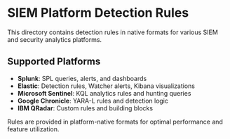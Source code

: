 # SIEM Platform Detection Rules

This directory contains detection rules in native formats for various SIEM and security analytics platforms.

## Supported Platforms
- **Splunk**: SPL queries, alerts, and dashboards
- **Elastic**: Detection rules, Watcher alerts, Kibana visualizations
- **Microsoft Sentinel**: KQL analytics rules and hunting queries
- **Google Chronicle**: YARA-L rules and detection logic
- **IBM QRadar**: Custom rules and building blocks

Rules are provided in platform-native formats for optimal performance and feature utilization.
